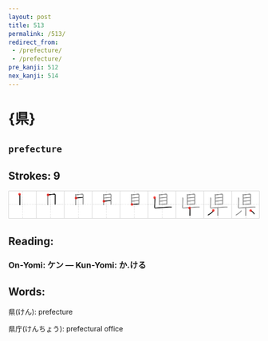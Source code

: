 ```yaml
---
layout: post
title: 513
permalink: /513/
redirect_from:
 - /prefecture/
 - /prefecture/
pre_kanji: 512
nex_kanji: 514
---
```


# {県}

## `prefecture`

## Strokes: 9

<div class="stroke"><img src="../images/E79C8C.png" /></div>

## Reading:

### On-Yomi: ケン &mdash; Kun-Yomi: か.ける

## Words:

県(けん): prefecture

県庁(けんちょう): prefectural office
